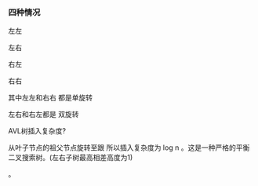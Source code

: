 ### 四种情况

左左

左右

右左

右右

其中左左和右右 都是单旋转

左右和右左都是 双旋转

AVL树插入复杂度?

从叶子节点的祖父节点旋转至跟 所以插入复杂度为 log n 。这是一种严格的平衡二叉搜索树。(左右子树最高相差高度为1)

。